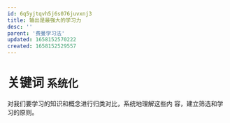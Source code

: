 ```yaml
---
id: 6q5yjtqvh5j6s076juvxnj3
title: 输出是最强大的学习力
desc: ''
parent: '费曼学习法'
updated: 1658152570222
created: 1658152529557
---
```

# 关键词 `系统化`
对我们要学习的知识和概念进行归类对比，系统地理解这些内 容，建立筛选和学习的原则。